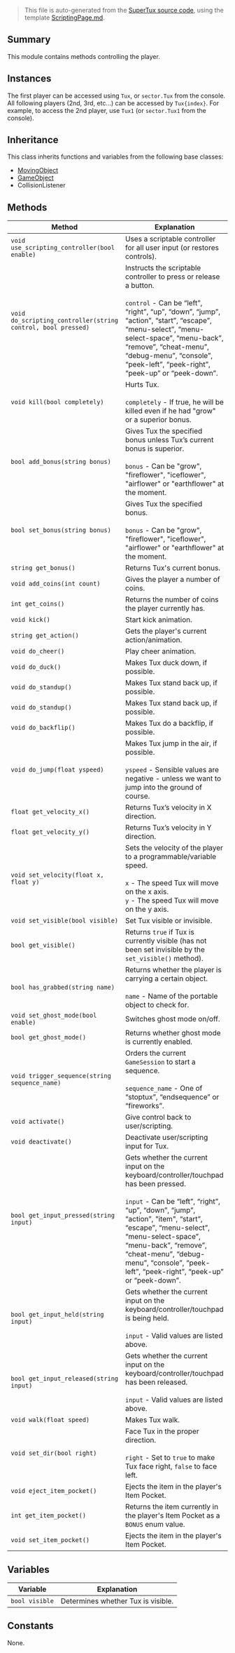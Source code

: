 > This file is auto-generated from the [SuperTux source code](https://github.com/SuperTux/supertux/tree/master/src), using the template [ScriptingPage.md](https://github.com/SuperTux/wiki/tree/master/templates/ScriptingPage.md).

Summary
-------

This module contains methods controlling the player.

Instances
--------

The first player can be accessed using `Tux`, or `sector.Tux` from the console. All following players (2nd, 3rd, etc...) can be accessed by `Tux{index}`. For example, to access the 2nd player, use `Tux1` (or `sector.Tux1` from the console). 

Inheritance
--------

This class inherits functions and variables from the following base classes:
* [MovingObject](https://github.com/SuperTux/supertux/wiki/ScriptingMovingObject)
* [GameObject](https://github.com/SuperTux/supertux/wiki/ScriptingGameObject)
* CollisionListener


Methods
-------

Method | Explanation
-------|-------
`void use_scripting_controller(bool enable)` | Uses a scriptable controller for all user input (or restores controls).
`void do_scripting_controller(string control, bool pressed)` | Instructs the scriptable controller to press or release a button.<br /><br /> `control` - Can be “left”, “right”, “up”, “down”, “jump”, “action”, “start”, “escape”, “menu-select”, “menu-select-space”, “menu-back”, “remove”, “cheat-menu”, “debug-menu”, “console”, “peek-left”, “peek-right”, “peek-up” or “peek-down”. 
`void kill(bool completely)` | Hurts Tux.<br /><br /> `completely` - If true, he will be killed even if he had "grow" or a superior bonus. 
`bool add_bonus(string bonus)` | Gives Tux the specified bonus unless Tux’s current bonus is superior.<br /><br /> `bonus` - Can be "grow", "fireflower", "iceflower", "airflower" or "earthflower" at the moment. 
`bool set_bonus(string bonus)` | Gives Tux the specified bonus.<br /><br /> `bonus` - Can be "grow", "fireflower", "iceflower", "airflower" or "earthflower" at the moment. 
`string get_bonus()` | Returns Tux's current bonus.
`void add_coins(int count)` | Gives the player a number of coins.
`int get_coins()` | Returns the number of coins the player currently has.
`void kick()` | Start kick animation.
`string get_action()` | Gets the player's current action/animation.
`void do_cheer()` | Play cheer animation.
`void do_duck()` | Makes Tux duck down, if possible.
`void do_standup()` | Makes Tux stand back up, if possible.
`void do_standup()` | Makes Tux stand back up, if possible.
`void do_backflip()` | Makes Tux do a backflip, if possible.
`void do_jump(float yspeed)` | Makes Tux jump in the air, if possible.<br /><br /> `yspeed` - Sensible values are negative - unless we want to jump into the ground of course. 
`float get_velocity_x()` | Returns Tux’s velocity in X direction.
`float get_velocity_y()` | Returns Tux’s velocity in Y direction.
`void set_velocity(float x, float y)` | Sets the velocity of the player to a programmable/variable speed.<br /><br /> `x` - The speed Tux will move on the x axis. <br /> `y` - The speed Tux will move on the y axis. 
`void set_visible(bool visible)` | Set Tux visible or invisible.
`bool get_visible()` | Returns `true` if Tux is currently visible (has not been set invisible by the `set_visible()` method).
`bool has_grabbed(string name)` | Returns whether the player is carrying a certain object.<br /><br /> `name` - Name of the portable object to check for. 
`void set_ghost_mode(bool enable)` | Switches ghost mode on/off.
`bool get_ghost_mode()` | Returns whether ghost mode is currently enabled.
`void trigger_sequence(string sequence_name)` | Orders the current `GameSession` to start a sequence.<br /><br /> `sequence_name` - One of “stoptux”, “endsequence” or “fireworks”. 
`void activate()` | Give control back to user/scripting.
`void deactivate()` | Deactivate user/scripting input for Tux.
`bool get_input_pressed(string input)` | Gets whether the current input on the keyboard/controller/touchpad has been pressed.<br /><br /> `input` - Can be “left”, “right”, “up”, “down”, “jump”, “action”, "item", “start”, “escape”, “menu-select”, “menu-select-space”, “menu-back”, “remove”, “cheat-menu”, “debug-menu”, “console”, “peek-left”, “peek-right”, “peek-up” or “peek-down”. 
`bool get_input_held(string input)` | Gets whether the current input on the keyboard/controller/touchpad is being held.<br /><br /> `input` - Valid values are listed above. 
`bool get_input_released(string input)` | Gets whether the current input on the keyboard/controller/touchpad has been released.<br /><br /> `input` - Valid values are listed above. 
`void walk(float speed)` | Makes Tux walk.
`void set_dir(bool right)` | Face Tux in the proper direction.<br /><br /> `right` - Set to `true` to make Tux face right, `false` to face left. 
`void eject_item_pocket()` | Ejects the item in the player's Item Pocket.
`int get_item_pocket()` | Returns the item currently in the player's Item Pocket as a `BONUS` enum value.
`void set_item_pocket()` | Ejects the item in the player's Item Pocket.


Variables
---------

Variable | Explanation
---------|---------
`bool visible` | Determines whether Tux is visible.


Constants
---------

None.
